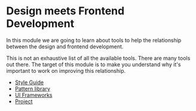 # Design meets Frontend Development

In this module we are going to learn about tools to help the relationship between the design and frontend development.

This is not an exhaustive list of all the available tools. There are many tools out there. The target of this module is to make you understand why it's important to work on improving this relationship.

* [Style Guide](./styleguide.md)
* [Pattern library](./pattern-library.md)
* [UI Frameworks](./ui-frameworks.md)
* [Project](./project.md)

